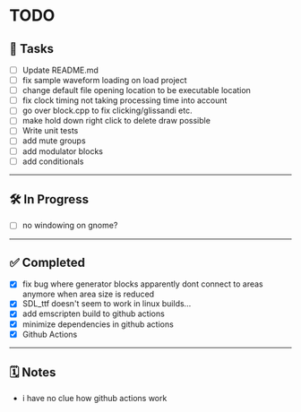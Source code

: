 # TODO

## 📝 Tasks

- [ ] Update README.md
- [ ] fix sample waveform loading on load project
- [ ] change default file opening location to be executable location
- [ ] fix clock timing not taking processing time into account
- [ ] go over block.cpp to fix clicking/glissandi etc.
- [ ] make hold down right click to delete draw possible
- [ ] Write unit tests
- [ ] add mute groups
- [ ] add modulator blocks
- [ ] add conditionals

---

## 🛠️ In Progress

- [ ] no windowing on gnome?

---

## ✅ Completed

- [x] fix bug where generator blocks apparently dont connect to areas anymore when area size is reduced
- [x] SDL_ttf doesn't seem to work in linux builds...
- [x] add emscripten build to github actions
- [x] minimize dependencies in github actions
- [x] Github Actions

---

## 🗓️ Notes

- i have no clue how github actions work
